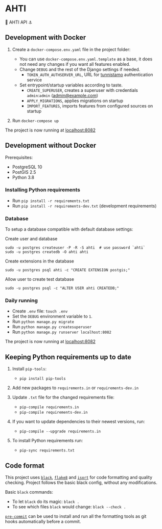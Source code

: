 # AHTI

:ocean: AHTI API :anchor:

## Development with Docker

1. Create a `docker-compose.env.yaml` file in the project folder:
   * You can use `docker-compose.env.yaml.template` as a base, it does not need any changes
     if you want all features enabled.
   * Change `DEBUG` and the rest of the Django settings if needed.
     * `TOKEN_AUTH_AUTHSERVER_URL`, URL for [tunnistamo](https://github.com/City-of-Helsinki/tunnistamo) authentication service
   * Set entrypoint/startup variables according to taste.
     * `CREATE_SUPERUSER`, creates a superuser with credentials `admin`:`admin` (admin@example.com)
     * `APPLY_MIGRATIONS`, applies migrations on startup
     * `IMPORT_FEATURES`, imports features from configured sources on startup

2. Run `docker-compose up`

The project is now running at [localhost:8082](http://localhost:8082)

## Development without Docker

Prerequisites:

* PostgreSQL 10
* PostGIS 2.5
* Python 3.8

### Installing Python requirements

* Run `pip install -r requirements.txt`
* Run `pip install -r requirements-dev.txt` (development requirements)

### Database

To setup a database compatible with default database settings:

Create user and database

    sudo -u postgres createuser -P -R -S ahti  # use password `ahti`
    sudo -u postgres createdb -O ahti ahti

Create extensions in the database

    sudo -u postgres psql ahti -c "CREATE EXTENSION postgis;"

Allow user to create test database

    sudo -u postgres psql -c "ALTER USER ahti CREATEDB;"

### Daily running

* Create `.env` file: `touch .env`
* Set the `DEBUG` environment variable to `1`.
* Run `python manage.py migrate`
* Run `python manage.py createsuperuser`
* Run `python manage.py runserver localhost:8082`

The project is now running at [localhost:8082](http://localhost:8082)

## Keeping Python requirements up to date

1. Install `pip-tools`:

    * `pip install pip-tools`

2. Add new packages to `requirements.in` or `requirements-dev.in`

3. Update `.txt` file for the changed requirements file:

    * `pip-compile requirements.in`
    * `pip-compile requirements-dev.in`

4. If you want to update dependencies to their newest versions, run:

    * `pip-compile --upgrade requirements.in`

5. To install Python requirements run:

    * `pip-sync requirements.txt`

## Code format

This project uses
[`black`](https://github.com/ambv/black),
[`flake8`](https://gitlab.com/pycqa/flake8) and
[`isort`](https://github.com/timothycrosley/isort)
for code formatting and quality checking. Project follows the basic
black config, without any modifications.

Basic `black` commands:

* To let `black` do its magic: `black .`
* To see which files `black` would change: `black --check .`

[`pre-commit`](https://pre-commit.com/) can be used to install and
run all the formatting tools as git hooks automatically before a
commit.
